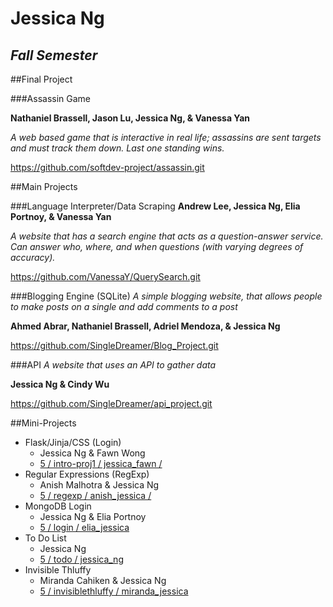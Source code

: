 Jessica Ng
================
*Fall Semester*
---------

##Final Project

###Assassin Game

**Nathaniel Brassell, Jason Lu, Jessica Ng, & Vanessa Yan**

*A web based game that is interactive in real life; assassins are sent targets and must track them down. Last one standing wins.*

https://github.com/softdev-project/assassin.git



##Main Projects

###Language Interpreter/Data Scraping
**Andrew Lee, Jessica Ng, Elia Portnoy, & Vanessa Yan**

*A website that has a search engine that acts as a question-answer service. Can answer who, where, and when questions (with varying degrees of accuracy).*

https://github.com/VanessaY/QuerySearch.git

###Blogging Engine (SQLite)
*A simple blogging website, that allows people to make posts on a single and add comments to a post*

**Ahmed Abrar, Nathaniel Brassell, Adriel Mendoza, & Jessica Ng** 

https://github.com/SingleDreamer/Blog_Project.git

###API
*A website that uses an API to gather data*

**Jessica Ng & Cindy Wu**

https://github.com/SingleDreamer/api_project.git

##Mini-Projects
* Flask/Jinja/CSS (Login)
  * Jessica Ng & Fawn Wong
  * <a href = "https://github.com/stuycs-softdev/submissions/tree/master/5/intro-proj1/jessica_fawn"> 5 / intro-proj1 / jessica_fawn / </a>
* Regular Expressions (RegExp)
  * Anish Malhotra & Jessica Ng
  * <a href = "https://github.com/stuycs-softdev/submissions/tree/master/5/regexp/anish_jessica">  5 / regexp / anish_jessica / </a>
* MongoDB Login
  * Jessica Ng & Elia Portnoy
  * <a href = "https://github.com/stuycs-softdev/submissions/tree/master/5/login/elia_jessica"> 5 / login / elia_jessica</a>
* To Do List
  * Jessica Ng
  * <a href = "https://github.com/stuycs-softdev/submissions/tree/master/5/todo/jessica_ng"> 5 / todo / jessica_ng </a>
* Invisible Thluffy
  * Miranda Cahiken & Jessica Ng
  * <a href = "https://github.com/stuycs-softdev/submissions/tree/master/5/invisiblethluffy/miranda_jessica"> 5 / invisiblethluffy / miranda_jessica </a>

